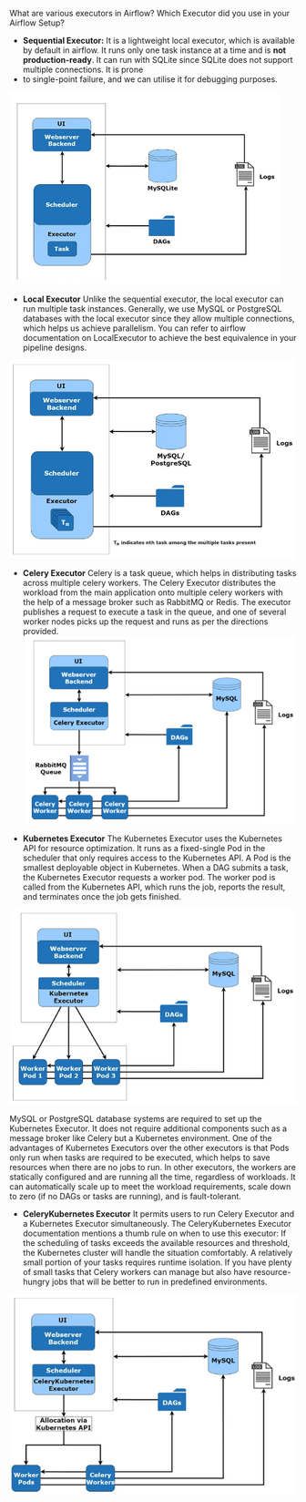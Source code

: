 What are various executors in Airflow? 
Which Executor did you use in your Airflow Setup?

- **Sequential Executor:** 
It is a lightweight local executor, which is available by default in airflow. It runs only one task instance at a time
and is **not production-ready**. It can run with SQLite since SQLite does not support multiple connections. It is prone 
- to single-point failure, and we can utilise it for debugging purposes.

![sequential_executor.png](images/sequential_executor.png)

- **Local Executor**
Unlike the sequential executor, the local executor can run multiple task instances. Generally, we use MySQL or PostgreSQL 
databases with the local executor since they allow multiple connections, which helps us achieve parallelism. 
You can refer to airflow documentation on LocalExecutor to achieve the best equivalence in your pipeline designs.


![local_executor.png](images/local_executor.png)


- **Celery Executor**
Celery is a task queue, which helps in distributing tasks across multiple celery workers. The Celery Executor distributes 
the workload from the main application onto multiple celery workers with the help of a message broker such as RabbitMQ or Redis. 
The executor publishes a request to execute a task in the queue, and one of several worker nodes picks up the request 
and runs as per the directions provided.
![clelery_executor.png](images/celely_exeutor.png)


- **Kubernetes Executor**
The Kubernetes Executor uses the Kubernetes API for resource optimization. It runs as a fixed-single Pod in the scheduler 
that only requires access to the Kubernetes API. A Pod is the smallest deployable object in Kubernetes.
When a DAG submits a task, the Kubernetes Executor requests a worker pod. The worker pod is called from the Kubernetes API, 
which runs the job, reports the result, and terminates once the job gets finished.

![kubernetes_executor.png](images/kubernetes_executor.png)

MySQL or PostgreSQL database systems are required to set up the Kubernetes Executor. It does not require additional 
components such as a message broker like Celery but a Kubernetes environment.
One of the advantages of Kubernetes Executors over the other executors is that Pods only run when tasks are required to 
be executed, which helps to save resources when there are no jobs to run. In other executors, the workers are statically 
configured and are running all the time, regardless of workloads.
It can automatically scale up to meet the workload requirements, scale down to zero (if no DAGs or tasks are running), 
and is fault-tolerant.


- **CeleryKubernetes Executor**
It permits users to run Celery Executor and a Kubernetes Executor simultaneously. The CeleryKubernetes Executor documentation mentions a thumb rule on when to use this executor:
If the scheduling of tasks exceeds the available resources and threshold, the Kubernetes cluster will handle the situation comfortably.
A relatively small portion of your tasks requires runtime isolation.
If you have plenty of small tasks that Celery workers can manage but also have resource-hungry jobs that will be better to run in predefined environments.

![celery_kubernetes_executor.png](images/celery_kubernetes_executor.png)